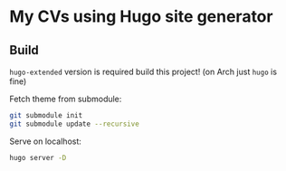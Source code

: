# My CVs using Hugo site generator

## Build

`hugo-extended` version is required build this project!
(on Arch just `hugo` is fine)

Fetch theme from submodule:

```sh
git submodule init
git submodule update --recursive
```

Serve on localhost:
```sh
hugo server -D
```
